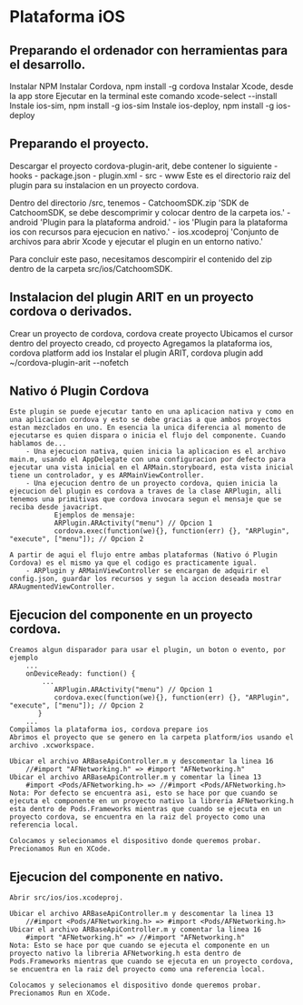 # Plataforma iOS

## Preparando el ordenador con herramientas para el desarrollo.
   Instalar NPM
   Instalar Cordova, npm install -g cordova
   Instalar Xcode, desde la app store
   Ejecutar en la terminal este comando xcode-select --install
   Instale ios-sim, npm install -g ios-sim
   Instale ios-deploy, npm install -g ios-deploy

## Preparando el proyecto.
   Descargar el proyecto cordova-plugin-arit, debe contener lo siguiente
    - hooks
    - package.json
    - plugin.xml
    - src
    - www
   Este es el directorio raiz del plugin para su instalacion en un proyecto cordova.   

   Dentro del directorio /src, tenemos
    - CatchoomSDK.zip      'SDK de CatchoomSDK, se debe descomprimir y colocar dentro de la carpeta ios.'
    - android               'Plugin para la plataforma android.'
    - ios                   'Plugin para la plataforma ios con recursos para ejecucion en nativo.'
    - ios.xcodeproj         'Conjunto de archivos para abrir Xcode y ejecutar el plugin en un entorno nativo.'

   Para concluir este paso, necesitamos descompirir el contenido del zip dentro de la carpeta src/ios/CatchoomSDK.

## Instalacion del plugin ARIT en un proyecto cordova o derivados.
   Crear un proyecto de cordova, cordova create proyecto
   Ubicamos el cursor dentro del proyecto creado, cd proyecto
   Agregamos la plataforma ios, cordova platform add ios
   Instalar el plugin ARIT, cordova plugin add ~/cordova-plugin-arit --nofetch

## Nativo ó Plugin Cordova
	Este plugin se puede ejecutar tanto en una aplicacion nativa y como en una aplicacion cordova y esto se debe gracias a que ambos proyectos estan mezclados en uno. En esencia la unica diferencia al momento de ejecutarse es quien dispara o inicia el flujo del componente. Cuando hablamos de...
		- Una ejecucion nativa, quien inicia la aplicacion es el archivo main.m, usando el AppDelegate con una configuracion por defecto para ejecutar una vista inicial en el ARMain.storyboard, esta vista inicial tiene un controlador, y es ARMainViewController.
		- Una ejecucion dentro de un proyecto cordova, quien inicia la ejecucion del plugin es cordova a traves de la clase ARPlugin, alli tenemos una primitivas que cordova invocara segun el mensaje que se reciba desde javacript.
	           Ejemplos de mensaje:
	           ARPlugin.ARActivity("menu") // Opcion 1
	           cordova.exec(function(we){}, function(err) {}, "ARPlugin", "execute", ["menu"]); // Opcion 2

	A partir de aqui el flujo entre ambas plataformas (Nativo ó Plugin Cordova) es el mismo ya que el codigo es practicamente igual.
		- ARPlugin y ARMainViewController se encargan de adquirir el config.json, guardar los recursos y segun la accion deseada mostrar ARAugmentedViewController.

## Ejecucion del componente en un proyecto cordova.
   	Creamos algun disparador para usar el plugin, un boton o evento, por ejemplo
   		...
	   	onDeviceReady: function() {
	   		...
	           ARPlugin.ARActivity("menu") // Opcion 1
	           cordova.exec(function(we){}, function(err) {}, "ARPlugin", "execute", ["menu"]); // Opcion 2
	       }
	    ...
   	Compilamos la plataforma ios, cordova prepare ios
   	Abrimos el proyecto que se genero en la carpeta platform/ios usando el archivo .xcworkspace.   

   	Ubicar el archivo ARBaseApiController.m y descomentar la linea 16
   		//#import "AFNetworking.h" => #import "AFNetworking.h"
   	Ubicar el archivo ARBaseApiController.m y comentar la linea 13
		#import <Pods/AFNetworking.h> => //#import <Pods/AFNetworking.h>
	Nota: Por defecto se encuentra asi, esto se hace por que cuando se ejecuta el componente en un proyecto nativo la libreria AFNetworking.h esta dentro de Pods.Frameworks mientras que cuando se ejecuta en un proyecto cordova, se encuentra en la raiz del proyecto como una referencia local.

   	Colocamos y selecionamos el dispositivo donde queremos probar.
   	Precionamos Run en XCode.

## Ejecucion del componente en nativo.
   	Abrir src/ios/ios.xcodeproj.
   	
   	Ubicar el archivo ARBaseApiController.m y descomentar la linea 13
   		//#import <Pods/AFNetworking.h> => #import <Pods/AFNetworking.h>
   	Ubicar el archivo ARBaseApiController.m y comentar la linea 16
		#import "AFNetworking.h" => //#import "AFNetworking.h"
	Nota: Esto se hace por que cuando se ejecuta el componente en un proyecto nativo la libreria AFNetworking.h esta dentro de Pods.Frameworks mientras que cuando se ejecuta en un proyecto cordova, se encuentra en la raiz del proyecto como una referencia local.
   	
   	Colocamos y selecionamos el dispositivo donde queremos probar.
   	Precionamos Run en XCode.
